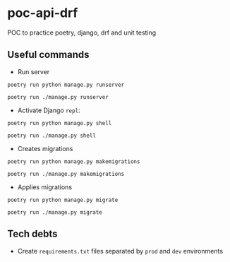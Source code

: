 # poc-api-drf
POC to practice poetry, django, drf and unit testing

## Useful commands

- Run server

```shell
poetry run python manage.py runserver

poetry run ./manage.py runserver
```

- Activate Django `repl`:

```shell
poetry run python manage.py shell

poetry run ./manage.py shell
```

- Creates migrations

```shell
poetry run python manage.py makemigrations

poetry run ./manage.py makemigrations
```

- Applies migrations

```shell
poetry run python manage.py migrate

poetry run ./manage.py migrate
```

## Tech debts

- Create `requirements.txt` files separated by `prod` and `dev` environments
